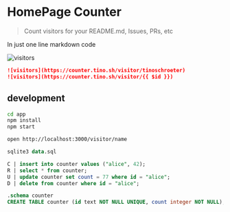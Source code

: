 # HomePage Counter

> Count visitors for your README.md, Issues, PRs, etc

In just one line markdown code

![visitors](https://counter.tino.sh/visitor/tinoschroeter)

```md
![visitors](https://counter.tino.sh/visitor/tinoschroeter)
![visitors](https://counter.tino.sh/visitor/{{ $id }})
```

## development

```bash
cd app
npm install
npm start

open http://localhost:3000/visitor/name
```

```sql
sqlite3 data.sql

C | insert into counter values ("alice", 42);
R | select * from counter;
U | update counter set count = 77 where id = "alice";
D | delete from counter where id = "alice";
```

```sql
.schema counter
CREATE TABLE counter (id text NOT NULL UNIQUE, count integer NOT NULL);
```
